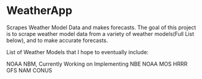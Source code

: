 # WeatherApp
Scrapes Weather Model Data and makes forecasts. The goal of this project is to scrape weather model data from a variety of weather models(Full List below), and to make accurate forecasts.

List of Weather Models that I hope to eventually include:

NOAA NBM, Currently Working on Implementing NBE
NOAA MOS
HRRR
GFS
NAM CONUS
